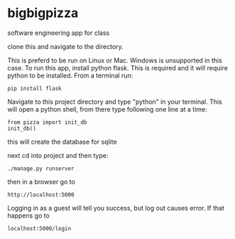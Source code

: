# bigbigpizza
software engineering app for class

clone this and navigate to the directory.

This is preferd to be run on Linux or Mac. Windows is unsupported in this case.
To run this app, install python flask. This is required and it will require python to
be installed. From a terminal run:
```
pip install flask
```

Navigate to this project directory and type "python" in your terminal.
This will open a python shell, from there type following one line at a time:
```
from pizza import init_db
init_db()
```
this will create the database for sqlite

next cd into project and then type: 
```
./manage.py runserver
```

then in a browser go to
```
http://localhost:5000
```



Logging in as a guest will tell you success, but log out causes error.
If that happens go to
```
localhost:5000/login
```

